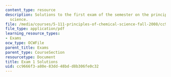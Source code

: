 ```yaml
---
content_type: resource
description: Solutions to the first exam of the semester on the principles of chemical
  science.
file: /media/courses/5-111-principles-of-chemical-science-fall-2008/cc9666f3a80e83dd48bdd8b306fe0c32_E1_FA08_key.pdf
file_type: application/pdf
learning_resource_types:
- Exams
ocw_type: OCWFile
parent_title: Exams
parent_type: CourseSection
resourcetype: Document
title: Exam 1 Solutions
uid: cc9666f3-a80e-83dd-48bd-d8b306fe0c32
---
```

